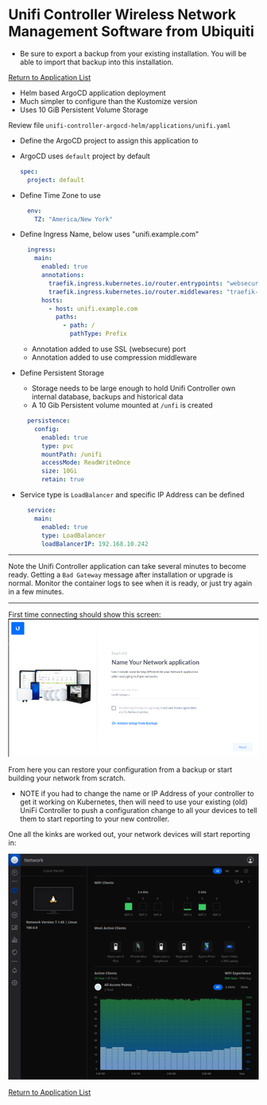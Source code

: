 # Unifi Controller Wireless Network Management Software from Ubiquiti

* Be sure to export a backup from your existing installation.  You will be able to import that backup into this installation.

[Return to Application List](../)

* Helm based ArgoCD application deployment
* Much simpler to configure than the Kustomize version
* Uses 10 GiB Persistent Volume Storage

Review file `unifi-controller-argocd-helm/applications/unifi.yaml`

* Define the ArgoCD project to assign this application to
* ArgoCD uses `default` project by default

  ```yaml
  spec:
    project: default
  ```

* Define Time Zone to use

  ```yaml
    env:
      TZ: "America/New York"
  ```

* Define Ingress Name, below uses "unifi.example.com"

  ```yaml
    ingress:
      main:
        enabled: true
        annotations:
          traefik.ingress.kubernetes.io/router.entrypoints: "websecure"
          traefik.ingress.kubernetes.io/router.middlewares: "traefik-compress@kubernetescrd"
        hosts:
          - host: unifi.example.com
            paths:
              - path: /
                pathType: Prefix
  ```

  * Annotation added to use SSL (websecure) port
  * Annotation added to use compression middleware

* Define Persistent Storage
  * Storage needs to be large enough to hold Unifi Controller own internal database, backups and historical data
  * A 10 Gib Persistent volume mounted at `/unfi` is created

  ```yaml
    persistence:
      config:
        enabled: true
        type: pvc
        mountPath: /unifi
        accessMode: ReadWriteOnce
        size: 10Gi
        retain: true
  ```

* Service type is `LoadBalancer` and specific IP Address can be defined

  ```yaml
    service:
      main:
        enabled: true
        type: LoadBalancer
        loadBalancerIP: 192.168.10.242
  ```

---

Note the Unifi Controller application can take several minutes to become ready.  Getting a `Bad Gateway` message after installation or upgrade is normal.  Monitor the container logs to see when it is ready, or just try again in a few minutes.

---
First time connecting should show this screen:
![Unifi Controller Initial Installation Wizard](./unifi-controller-initial-install.png)

From here you can restore your configuration from a backup or start building your network from scratch.  

* NOTE if you had to change the name or IP Address of your controller to get it working on Kubernetes, then will need to use your existing (old) UniFi Controller to push a configuration change to all your devices to tell them to start reporting to your new controller.

One all the kinks are worked out, your network devices will start reporting in:

![Unifi Controller Console Screen Shot](./unifi-controller-screenshot.png)

[Return to Application List](../)
